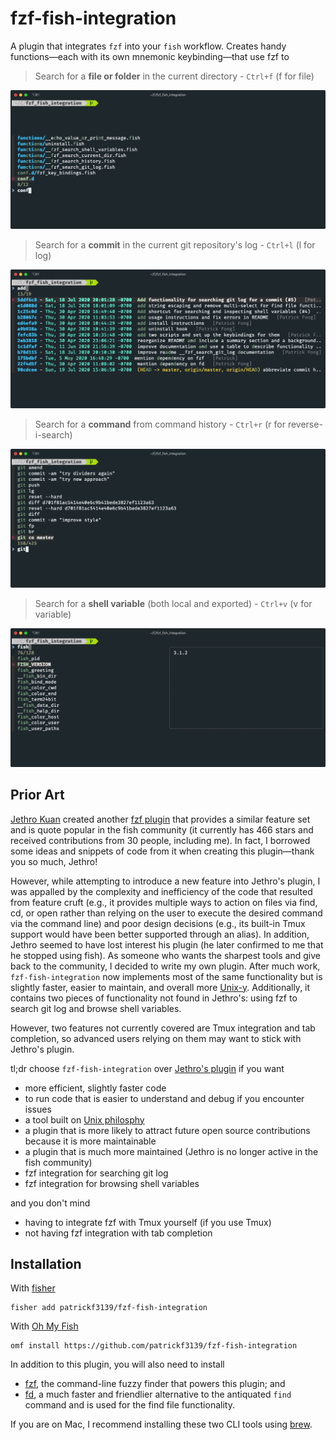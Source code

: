 # fzf-fish-integration
A plugin that integrates `fzf` into your `fish` workflow. Creates handy functions&mdash;each with its own mnemonic keybinding&mdash;that use fzf to

> Search for a **file or folder** in the current directory - `Ctrl+f` (f for file)
<img alt="file search" src="./images/File Search.png">

> Search for a **commit** in the current git repository's log - `Ctrl+l` (l for log)
<img alt="git log search" src="./images/Git Log Search.png">

> Search for a **command** from command history - `Ctrl+r` (r for reverse-i-search)
<img alt="command history search" src="./images/Command History Search.png">

> Search for a **shell variable** (both local and exported) - `Ctrl+v` (v for variable)
<img alt="shell variables search" src="./images/Shell Variables Search.png">

## Prior Art
[Jethro Kuan](https://www.jethro.dev) created another [fzf plugin](https://github.com/jethrokuan/fzf) that provides a similar feature set and is quote popular in the fish community (it currently has 466 stars and received contributions from 30 people, including me). In fact, I borrowed some ideas and snippets of code from it when creating this plugin&mdash;thank you so much, Jethro!

However, while attempting to introduce a new feature into Jethro's plugin, I was appalled by the complexity and inefficiency of the code that resulted from feature cruft (e.g., it provides multiple ways to action on files via find, cd, or open rather than relying on the user to execute the desired command via the command line) and poor design decisions (e.g., its built-in Tmux support would have been better supported through an alias). In addition, Jethro seemed to have lost interest his plugin (he later confirmed to me that he stopped using fish). As someone who wants the sharpest tools and give back to the community, I decided to write my own plugin. After much work, `fzf-fish-integration` now implements most of the same functionality but is slightly faster, easier to maintain, and overall more [Unix-y](https://en.wikipedia.org/wiki/Unix_philosophy). Additionally, it contains two pieces of functionality not found in Jethro's: using fzf to search git log and browse shell variables.

However, two features not currently covered are Tmux integration and tab completion, so advanced users relying on them may want to stick with Jethro's plugin.

tl;dr choose `fzf-fish-integration` over [Jethro's plugin](https://github.com/jethrokuan/fzf) if you want
- more efficient, slightly faster code
- to run code that is easier to understand and debug if you encounter issues
- a tool built on [Unix philosphy](https://en.wikipedia.org/wiki/Unix_philosophy)
- a plugin that is more likely to attract future open source contributions because it is more maintainable
- a plugin that is much more maintained (Jethro is no longer active in the fish community)
- fzf integration for searching git log
- fzf integration for browsing shell variables

and you don't mind
- having to integrate fzf with Tmux yourself (if you use Tmux)
- not having fzf integration with tab completion

## Installation
With [fisher](https://github.com/jorgebucaran/fisher)
```
fisher add patrickf3139/fzf-fish-integration
```

With [Oh My Fish](https://github.com/oh-my-fish/oh-my-fish)
```fish
omf install https://github.com/patrickf3139/fzf-fish-integration
```

In addition to this plugin, you will also need to install
- [fzf](https://github.com/junegunn/fzf), the command-line fuzzy finder that powers this plugin; and
- [fd](https://github.com/sharkdp/fd), a much faster and friendlier alternative to the antiquated `find` command and is used for the find file functionality.

If you are on Mac, I recommend installing these two CLI tools using [brew](https://brew.sh/).
